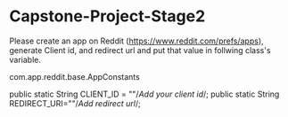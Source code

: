 # Capstone-Project-Stage2
Please create an app on Reddit (https://www.reddit.com/prefs/apps), generate Client id, and redirect url 
and put that value in follwing class's variable.

com.app.reddit.base.AppConstants

 public static String CLIENT_ID = ""/*Add your client id*/;
 public static String REDIRECT_URI=""/*Add redirect url*/;
